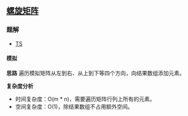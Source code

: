 ## [螺旋矩阵](https://leetcode-cn.com/problems/spiral-matrix/)
### 题解
+ [TS](../../ts/128/54.ts)

#### 模拟
**思路**
遍历模拟矩阵从左到右、从上到下等四个方向，向结果数组添加元素。

**复杂度分析**
+ 时间复杂度：O(m * n)，需要遍历矩阵行列上所有的元素。
+ 空间复杂度：O(1)，除结果数组不占用额外空间。
